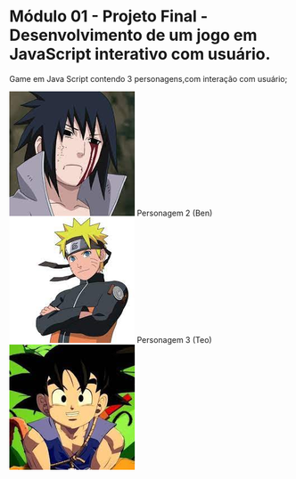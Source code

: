 # Módulo 01 - Projeto Final - Desenvolvimento de um jogo em JavaScript interativo com usuário.

Game em Java Script contendo 3 personagens,com interação com usuário;

<img src="./assets/Soldado.jfif">
Personagem 2 (Ben)
<img src="./assets/Soldado1.jfif">
Personagem 3 (Teo)
<img src="./assets/Soldado2.jfif">